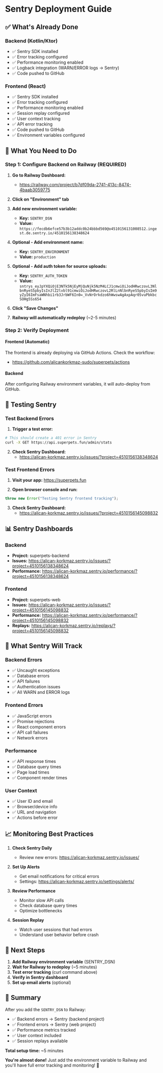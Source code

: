 # Sentry Deployment Guide

## ✅ What's Already Done

### Backend (Kotlin/Ktor)
- ✅ Sentry SDK installed
- ✅ Error tracking configured
- ✅ Performance monitoring enabled
- ✅ Logback integration (WARN/ERROR logs → Sentry)
- ✅ Code pushed to GitHub

### Frontend (React)
- ✅ Sentry SDK installed
- ✅ Error tracking configured
- ✅ Performance monitoring enabled
- ✅ Session replay configured
- ✅ User context tracking
- ✅ API error tracking
- ✅ Code pushed to GitHub
- ✅ Environment variables configured

## 🔧 What You Need to Do

### Step 1: Configure Backend on Railway (REQUIRED)

1. **Go to Railway Dashboard:**
   - https://railway.com/project/b7df09da-2741-413c-8474-4baab3059775

2. **Click on "Environment" tab**

3. **Add new environment variable:**
   - **Key:** `SENTRY_DSN`
   - **Value:** `https://fecdb6efce57b3b12addc0b24bbbd569@o4510156131008512.ingest.de.sentry.io/4510156138348624`

4. **Optional - Add environment name:**
   - **Key:** `SENTRY_ENVIRONMENT`
   - **Value:** `production`

5. **Optional - Add auth token for source uploads:**
   - **Key:** `SENTRY_AUTH_TOKEN`
   - **Value:** `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`

6. **Click "Save Changes"**

7. **Railway will automatically redeploy** (~2-5 minutes)

### Step 2: Verify Deployment

#### Frontend (Automatic)
The frontend is already deploying via GitHub Actions. Check the workflow:
- https://github.com/alicankorkmaz-sudo/superpets/actions

#### Backend
After configuring Railway environment variables, it will auto-deploy from GitHub.

## 🧪 Testing Sentry

### Test Backend Errors

1. **Trigger a test error:**
```bash
# This should create a 401 error in Sentry
curl -X GET https://api.superpets.fun/admin/stats
```

2. **Check Sentry Dashboard:**
   - https://alican-korkmaz.sentry.io/issues/?project=4510156138348624

### Test Frontend Errors

1. **Visit your app:** https://superpets.fun

2. **Open browser console and run:**
```javascript
throw new Error("Testing Sentry frontend tracking");
```

3. **Check Sentry Dashboard:**
   - https://alican-korkmaz.sentry.io/issues/?project=4510156145098832

## 📊 Sentry Dashboards

### Backend
- **Project:** superpets-backend
- **Issues:** https://alican-korkmaz.sentry.io/issues/?project=4510156138348624
- **Performance:** https://alican-korkmaz.sentry.io/performance/?project=4510156138348624

### Frontend
- **Project:** superpets-web
- **Issues:** https://alican-korkmaz.sentry.io/issues/?project=4510156145098832
- **Performance:** https://alican-korkmaz.sentry.io/performance/?project=4510156145098832
- **Replays:** https://alican-korkmaz.sentry.io/replays/?project=4510156145098832

## 🎯 What Sentry Will Track

### Backend Errors
- ✅ Uncaught exceptions
- ✅ Database errors
- ✅ API failures
- ✅ Authentication issues
- ✅ All WARN and ERROR logs

### Frontend Errors
- ✅ JavaScript errors
- ✅ Promise rejections
- ✅ React component errors
- ✅ API call failures
- ✅ Network errors

### Performance
- ✅ API response times
- ✅ Database query times
- ✅ Page load times
- ✅ Component render times

### User Context
- ✅ User ID and email
- ✅ Browser/device info
- ✅ URL and navigation
- ✅ Actions before error

## 📈 Monitoring Best Practices

1. **Check Sentry Daily**
   - Review new errors: https://alican-korkmaz.sentry.io/issues/

2. **Set Up Alerts**
   - Get email notifications for critical errors
   - Settings: https://alican-korkmaz.sentry.io/settings/alerts/

3. **Review Performance**
   - Monitor slow API calls
   - Check database query times
   - Optimize bottlenecks

4. **Session Replay**
   - Watch user sessions that had errors
   - Understand user behavior before crash

## 🚀 Next Steps

1. **Add Railway environment variable** (SENTRY_DSN)
2. **Wait for Railway to redeploy** (~5 minutes)
3. **Test error tracking** (curl command above)
4. **Verify in Sentry dashboard**
5. **Set up email alerts** (optional)

## 📝 Summary

After you add the `SENTRY_DSN` to Railway:

- ✅ Backend errors → Sentry (backend project)
- ✅ Frontend errors → Sentry (web project)
- ✅ Performance metrics tracked
- ✅ User context included
- ✅ Session replays available

**Total setup time:** ~5 minutes

**You're almost done!** Just add the environment variable to Railway and you'll have full error tracking and monitoring! 🎉
